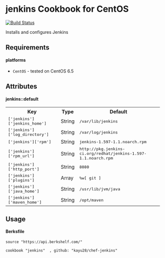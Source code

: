 # jenkins Cookbook for CentOS

[![Build Status](https://travis-ci.org/kayu28/chef-jenkins.svg?branch=master)](https://travis-ci.org/kayu28/chef-jenkins)

Installs and configures Jenkins

Requirements
------------

#### platforms
- `CentOS` - tested on CentOS 6.5

Attributes
----------

#### jenkins::default
<table>
  <tr>
    <th>Key</th>
    <th>Type</th>
    <th>Default</th>
  </tr>
  <tr>
    <td><tt>['jenkins']['jenkins_home']</tt></td>
    <td>String</td>
    <td><tt>/var/lib/jenkins</tt></td>
  </tr>
  <tr>
    <td><tt>['jenkins']['log_directory']</tt></td>
    <td>String</td>
    <td><tt>/var/log/jenkins</tt></td>
  </tr>
  <tr>
    <td><tt>['jenkins']['rpm']</tt></td>
    <td>String</td>
    <td><tt>jenkins-1.597-1.1.noarch.rpm</tt></td>
  </tr>
  <tr>
    <td><tt>['jenkins']['rpm_url']</tt></td>
    <td>String</td>
    <td><tt>http://pkg.jenkins-ci.org/redhat/jenkins-1.597-1.1.noarch.rpm</tt></td>
  </tr>
  <tr>
    <td><tt>['jenkins']['http_port']</tt></td>
    <td>String</td>
    <td><tt>8080</tt></td>
  </tr>
  <tr>
    <td><tt>['jenkins']['plugins']</tt></td>
    <td>Array</td>
    <td><tt>%w[
  git
]</tt></td>
  </tr>
  <tr>
    <td><tt>['jenkins']['java_home']</tt></td>
    <td>String</td>
    <td><tt>/usr/lib/jvm/java</tt></td>
  </tr>
  <tr>
    <td><tt>['jenkins']['maven_home']</tt></td>
    <td>String</td>
    <td><tt>/opt/maven</tt></td>
  </tr>
</table>

Usage
------------

#### Berksfile
    source "https://api.berkshelf.com/"
    
    cookbook "jenkins"  , github: "kayu28/chef-jenkins"

